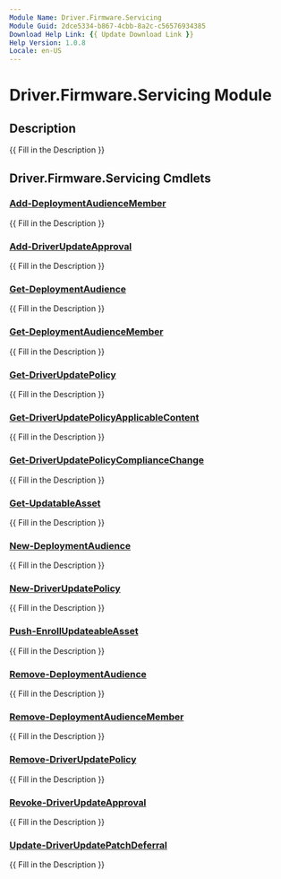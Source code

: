 ```yaml
---
Module Name: Driver.Firmware.Servicing
Module Guid: 2dce5334-b867-4cbb-8a2c-c56576934385
Download Help Link: {{ Update Download Link }}
Help Version: 1.0.8
Locale: en-US
---
```


# Driver.Firmware.Servicing Module
## Description
{{ Fill in the Description }}

## Driver.Firmware.Servicing Cmdlets
### [Add-DeploymentAudienceMember](Add-DeploymentAudienceMember.md)
{{ Fill in the Description }}

### [Add-DriverUpdateApproval](Add-DriverUpdateApproval.md)
{{ Fill in the Description }}

### [Get-DeploymentAudience](Get-DeploymentAudience.md)
{{ Fill in the Description }}

### [Get-DeploymentAudienceMember](Get-DeploymentAudienceMember.md)
{{ Fill in the Description }}

### [Get-DriverUpdatePolicy](Get-DriverUpdatePolicy.md)
{{ Fill in the Description }}

### [Get-DriverUpdatePolicyApplicableContent](Get-DriverUpdatePolicyApplicableContent.md)
{{ Fill in the Description }}

### [Get-DriverUpdatePolicyComplianceChange](Get-DriverUpdatePolicyComplianceChange.md)
{{ Fill in the Description }}

### [Get-UpdatableAsset](Get-UpdatableAsset.md)
{{ Fill in the Description }}

### [New-DeploymentAudience](New-DeploymentAudience.md)
{{ Fill in the Description }}

### [New-DriverUpdatePolicy](New-DriverUpdatePolicy.md)
{{ Fill in the Description }}

### [Push-EnrollUpdateableAsset](Push-EnrollUpdateableAsset.md)
{{ Fill in the Description }}

### [Remove-DeploymentAudience](Remove-DeploymentAudience.md)
{{ Fill in the Description }}

### [Remove-DeploymentAudienceMember](Remove-DeploymentAudienceMember.md)
{{ Fill in the Description }}

### [Remove-DriverUpdatePolicy](Remove-DriverUpdatePolicy.md)
{{ Fill in the Description }}

### [Revoke-DriverUpdateApproval](Revoke-DriverUpdateApproval.md)
{{ Fill in the Description }}

### [Update-DriverUpdatePatchDeferral](Update-DriverUpdatePatchDeferral.md)
{{ Fill in the Description }}

